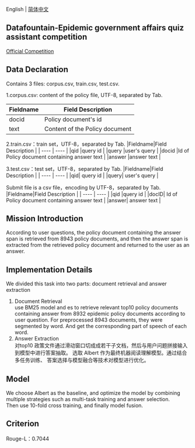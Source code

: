 English | [简体中文](README_zh.md)

## Datafountain-Epidemic government affairs quiz assistant competition
[Official Competition](https://www.datafountain.cn/competitions/424)  
## Data Declaration
Contains 3 files: corpus.csv, train.csv, test.csv.

1.corpus.csv: content of the policy file, UTF-8, separated by Tab.  

|Fieldname|Field Description  |
|  ----  | ----  |
|docid	|Policy document's id |
|text	|Content of the Policy document  |

2.train.csv：train set，UTF-8，separated by Tab. 
|Fieldname|Field Description  |
|  ----  | ----  |
|qid	|query id |
|query	|user's query |
|docid	|Id of Policy document containing answer text | 
|answer	|answer text |

3.test.csv：test set，UTF-8，separated by Tab. 
|Fieldname|Field Description  |
|  ----  | ----  |
|qid|	query id |
|query|	user's query | 

Submit file is a csv file，encoding by UTF-8，separated by Tab.  
|Fieldname|Field Description  |
|  ----  | ----  |
|qid	|query id  |
|docID|	Id of Policy document containing answer text | 
|answer|	answer text  | 

## Mission Introduction
According to user questions, the policy document containing the answer span is retrieved from 8943 policy documents, and then the answer span is extracted from the retrieved policy document and returned to the user as an answer.

## Implementation Details
We divided this task into two parts: document retrieval and answer extraction

1. Document Retrieval  
  use BM25 model and es to retrieve relevant top10 policy documents containing answer from 8932 epidemic policy documents according to user question. 
  For preprocessed 8943 documents, they were segmented by word. And get the corresponding part of speech of each word.
2. Answer Extraction  
  对top10 政策文件通过滑动窗口切成成若干子文档，然后与用户问题拼接输入到模型中进行答案抽取。
  选取 Albert 作为最终机器阅读理解模型。通过结合多任务训练、 答案选择与模型融合等技术对模型进行优化。

## Model
We choose Albert as the baseline, and optimize the model by combining multiple strategies such as multi-task training and answer selection.  
Then use 10-fold cross training, and finally model fusion.

## Criterion  
  Rouge-L：0.7044
  
